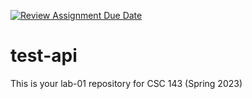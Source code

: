 [![Review Assignment Due Date](https://classroom.github.com/assets/deadline-readme-button-24ddc0f5d75046c5622901739e7c5dd533143b0c8e959d652212380cedb1ea36.svg)](https://classroom.github.com/a/oC44aaNU)
# test-api
This is your lab-01 repository for CSC 143 (Spring 2023)

